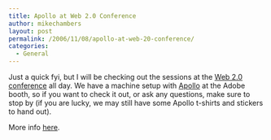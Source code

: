 ```yaml
---
title: Apollo at Web 2.0 Conference
author: mikechambers
layout: post
permalink: /2006/11/08/apollo-at-web-20-conference/
categories:
  - General
---
```



Just a quick fyi, but I will be checking out the sessions at the [Web 2.0 conference][1] all day. We have a machine setup with [Apollo][2] at the Adobe booth, so if you want to check it out, or ask any questions, make sure to stop by (if you are lucky, we may still have some Apollo t-shirts and stickers to hand out).

More info [here][1].

 [1]: http://www.web2con.com
 [2]: http://www.adobe.com/go/apollo